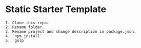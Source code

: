 # Static Starter Template

```
1. Clone this repo.
2. Rename folder.
3. Rename project and change description in package.json.
4. `npm install`
5. `gulp`
```
